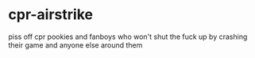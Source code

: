 # cpr-airstrike
piss off cpr pookies and fanboys who won't shut the fuck up by crashing their game and anyone else around them
